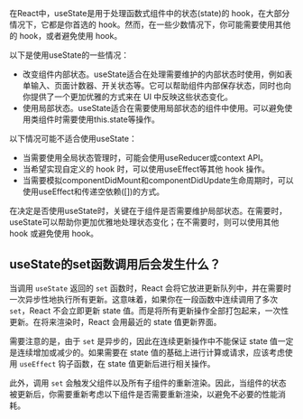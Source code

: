 在React中，useState是用于处理函数式组件中的状态(state)的 hook，在大部分情况下，它都是你首选的 hook。然而，在一些少数情况下，你可能需要使用其他的 hook，或者避免使用 hook。

以下是使用useState的一些情况：
- 改变组件内部状态。useState适合在处理需要维护的内部状态时使用，例如表单输入、页面计数器、开关状态等。它可以帮助组件内部保存状态，同时也向你提供了一个更加优雅的方式来在 UI 中反映这些状态变化。
- 使用局部状态。useState适合在需要使用局部状态的组件中使用。可以避免使用类组件时需要使用this.state等操作。

以下情况可能不适合使用useState：
- 当需要使用全局状态管理时，可能会使用useReducer或context API。
- 当希望实现自定义的 hook 时，可以使用useEffect等其他 hook 操作。
- 当需要模拟componentDidMount和componentDidUpdate生命周期时，可以使用useEffect和传递空依赖([])的方式。

在决定是否使用useState时，关键在于组件是否需要维护局部状态。在需要时，useState可以帮助你更加优雅地处理状态变化；在不需要时，则可以使用其他 hook 或避免使用 hook。

## useState的set函数调用后会发生什么？
当调用 `useState` 返回的 `set` 函数时，React 会将它放进更新队列中，并在需要时一次异步性地执行所有更新。这意味着，如果你在一段函数中连续调用了多次 `set`，React 不会立即更新 state 值。而是将所有更新操作全部打包起来，一次性更新。在将来渲染时，React 会用最近的 state 值更新界面。

需要注意的是，由于 `set` 是异步的，因此在连续更新操作中不能保证 state 值一定是连续增加或减少的。如果需要在 state 值的基础上进行计算或请求，应该考虑使用 `useEffect` 钩子函数，在 state 值更新后进行相关操作。

此外，调用 `set` 会触发父组件以及所有子组件的重新渲染。因此，当组件的状态被更新后，你需要重新考虑以下组件是否需要重新渲染，以避免不必要的性能消耗。
